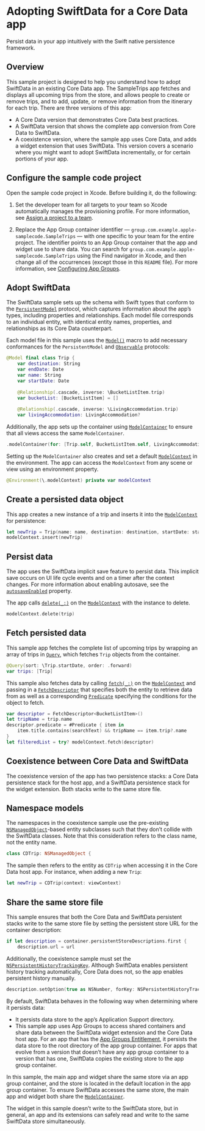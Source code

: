 # Adopting SwiftData for a Core Data app

Persist data in your app intuitively with the Swift native persistence framework.

## Overview
This sample project is designed to help you understand how to adopt SwiftData in an existing Core Data app. The SampleTrips app fetches and displays all upcoming trips from the store, and allows people to create or remove trips, and to add, update, or remove information from the itinerary for each trip. There are three versions of this app:

- A Core Data version that demonstrates Core Data best practices.
- A SwiftData version that shows the complete app conversion from Core Data to SwiftData.
- A coexistence version, where the sample app uses Core Data, and adds a widget extension that uses SwiftData. This version covers a scenario where you might want to adopt SwiftData incrementally, or for certain portions of your app.

## Configure the sample code project

Open the sample code project in Xcode. Before building it, do the following:

1. Set the developer team for all targets to your team so Xcode automatically manages the provisioning profile. For more information, see [Assign a project to a team](https://help.apple.com/xcode/mac/current/#/dev23aab79b4).

2. Replace the App Group container identifier — `group.com.example.apple-samplecode.SampleTrips` — with one specific to your team for the entire project. The identifier points to an App Group container that the app and widget use to share data. You can search for `group.com.example.apple-samplecode.SampleTrips` using the Find navigator in Xcode, and then change all of the occurrences (except those in this `README` file). For more information, see [Configuring App Groups](https://developer.apple.com/documentation/xcode/configuring-app-groups).

## Adopt SwiftData

The SwiftData sample sets up the schema with Swift types that conform to the [`PersistentModel`](https://developer.apple.com/documentation/swiftdata/persistentmodel) protocol, which captures information about the app’s types, including properties and relationships. Each model file corresponds to an individual entity, with identical entity names, properties, and relationships as its Core Data counterpart.

Each model file in this sample uses the [`Model()`](https://developer.apple.com/documentation/swiftdata/model()) macro to add necessary conformances for the `PersistentModel` and [`Observable`](https://developer.apple.com/documentation/observation/observable) protocols:

``` swift
@Model final class Trip {
    var destination: String
    var endDate: Date
    var name: String
    var startDate: Date
    
    @Relationship(.cascade, inverse: \BucketListItem.trip)
    var bucketList: [BucketListItem] = []
    
    @Relationship(.cascade, inverse: \LivingAccommodation.trip)
    var livingAccommodation: LivingAccommodation?
```

Additionally, the app sets up the container using [`ModelContainer`](https://developer.apple.com/documentation/swiftdata/modelcontainer) to ensure that all views access the same `ModelContainer`.
``` swift
.modelContainer(for: [Trip.self, BucketListItem.self, LivingAccommodation.self])
```

Setting up the `ModelContainer` also creates and set a default [`ModelContext`](https://developer.apple.com/documentation/swiftdata/modelcontext) in the environment. The app can access the `ModelContext` from any scene or view using an environment property.
``` swift
@Environment(\.modelContext) private var modelContext
```

## Create a persisted data object

This app creates a new instance of a trip and inserts it into the [`ModelContext`](https://developer.apple.com/documentation/swiftdata/modelcontext) for persistence:
``` swift
let newTrip = Trip(name: name, destination: destination, startDate: startDate, endDate: endDate)
modelContext.insert(newTrip)
```

## Persist data

The app uses the SwiftData implicit save feature to persist data. This implicit save occurs on UI life cycle events and on a timer after the context changes. For more information about enabling autosave, see the [`autosaveEnabled`](https://developer.apple.com/documentation/swiftdata/modelcontext/autosaveenabled) property.

The app calls [`delete(_:)`](https://developer.apple.com/documentation/swiftdata/modelcontext/delete(_:)) on the [`ModelContext`](https://developer.apple.com/documentation/swiftdata/modelcontext) with the instance to delete.

``` swift
modelContext.delete(trip)
```

## Fetch persisted data

This sample app fetches the complete list of upcoming trips by wrapping an array of trips in [`Query`](https://developer.apple.com/documentation/swiftdata/query), which fetches `Trip` objects from the container.

``` swift
@Query(sort: \Trip.startDate, order: .forward)
var trips: [Trip]
```

This sample also fetches data by calling [`fetch(_:)`](https://developer.apple.com/documentation/swiftdata/modelcontext/fetch(_:)) on the [`ModelContext`](https://developer.apple.com/documentation/swiftdata/modelcontext) and passing in a [`FetchDescriptor`](https://developer.apple.com/documentation/swiftdata/fetchdescriptor) that specifies both the entity to retrieve data from as well as a corresponding [`Predicate`](https://developer.apple.com/documentation/foundation/predicate) specifying the conditions for the object to fetch.

``` swift
var descriptor = FetchDescriptor<BucketListItem>()
let tripName = trip.name
descriptor.predicate = #Predicate { item in
    item.title.contains(searchText) && tripName == item.trip?.name
}
let filteredList = try? modelContext.fetch(descriptor)
```

## Coexistence between Core Data and SwiftData

The coexistence version of the app has two persistence stacks: a Core Data persistence stack for the host app, and a SwiftData persistence stack for the widget extension. Both stacks write to the same store file.

## Namespace models

The namespaces in the coexistence sample use the pre-existing [`NSManagedObject`](https://developer.apple.com/documentation/coredata/nsmanagedobject)-based entity subclasses such that they don’t collide with the SwiftData classes. Note that this consideration refers to the class name, not the entity name.

``` swift
class CDTrip: NSManagedObject {
```

The sample then refers to the entity as `CDTrip` when accessing it in the Core Data host app. For instance, when adding a new `Trip`:

``` swift
let newTrip = CDTrip(context: viewContext)
```

## Share the same store file

This sample ensures that both the Core Data and SwiftData persistent stacks write to the same store file by setting the persistent store URL for the container description:

``` swift
if let description = container.persistentStoreDescriptions.first {
    description.url = url
```

Additionally, the coexistence sample must set the [`NSPersistentHistoryTrackingKey`](https://developer.apple.com/documentation/coredata/nspersistenthistorytrackingkey). Although SwiftData enables persistent history tracking automatically, Core Data does not, so the app enables persistent history manually.

``` swift
description.setOption(true as NSNumber, forKey: NSPersistentHistoryTrackingKey)
```

By default, SwiftData behaves in the following way when determining where it persists data:

* It persists data store to the app’s Application Support directory.
* This sample app uses App Groups to access shared containers and share data between the SwiftData widget extension and the Core Data host app. For an app that has the [App Groups Entitlement](https://developer.apple.com/documentation/bundleresources/entitlements/com_apple_security_application-groups), it persists the data store to the root directory of the app group container. For apps that evolve from a version that doesn’t have any app group container to a version that has one, SwiftData copies the existing store to the app group container.

In this sample, the main app and widget share the same store via an app group container, and the store is located in the default location in the app group container. To ensure SwiftData accesses the same store, the main app and widget both share the [`ModelContainer`](https://developer.apple.com/documentation/swiftdata/modelcontainer).

The widget in this sample doesn’t write to the SwiftData store, but in general, an app and its extensions can safely read and write to the same SwiftData store simultaneously.
